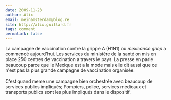 ```yaml
---
date: 2009-11-23
author: Alix
email: meinamsterdam@blog.re
site: http://alix.guillard.fr
tags: comment
permalink: false
---
```


<p>
La campagne de vaccination contre la grippe A (H1N1) ou <em>mexicanse griep</em> a commencé aujourd'hui. Les services du ministère de la santé on mis en place 250 centres de vaccination a travers le pays. La presse en parle beaucoup parce que le Mexique est a la mode mais elle dit aussi que ce n'est pas la plus grande campagne de vaccination organisée.
<br /><br />
C'est quand meme une campagne bien orchestrée avec beaucoup de services publics impliqués; Pompiers, police, services médicaux et transports publics sont les plus impliqués dans le dispositif.
</p>
